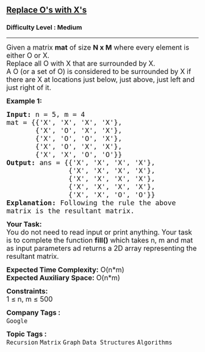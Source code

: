 <h2><a href="https://practice.geeksforgeeks.org/problems/replace-os-with-xs0052/1?utm_source=youtube&utm_medium=collab_striver_ytdescription&utm_campaign=replace-os-with-xs">Replace O's with X's</a></h2><h3>Difficulty Level : Medium</h3><hr><div class="problems_problem_content__Xm_eO"><p><span style="font-size:18px">Given a matrix <strong>mat</strong> of size <strong>N x M</strong> where every element is either O or X.<br>
Replace all O with X that are surrounded by X.<br>
A O (or a set of O) is considered to be surrounded by X if there are X at locations just below, just above, just left and just right of it.</span></p>

<p><strong><span style="font-size:18px">Example 1:</span></strong></p>

<pre><span style="font-size:18px"><strong>Input:</strong> n = 5, m = 4
mat = {{'X', 'X', 'X', 'X'}, 
&nbsp;      {'X', 'O', 'X', 'X'}, 
&nbsp;      {'X', 'O', 'O', 'X'}, 
&nbsp;      {'X', 'O', 'X', 'X'}, 
&nbsp;      {'X', 'X', 'O', 'O'}}
<strong>Output:</strong> ans = {{'X', 'X', 'X', 'X'}, 
&nbsp;              {'X', 'X', 'X', 'X'}, 
&nbsp;              {'X', 'X', 'X', 'X'}, 
&nbsp;              {'X', 'X', 'X', 'X'}, 
&nbsp;              {'X', 'X', 'O', 'O'}}
<strong>Explanation:</strong> Following the rule the above 
matrix is the resultant matrix. </span>
</pre>

<p><span style="font-size:18px"><strong>Your Task:</strong><br>
You do not need to read input or print anything. Your task is to complete the function <strong>fill()</strong> which takes n, m and mat as input parameters ad returns a 2D array representing the resultant matrix.</span></p>

<p><span style="font-size:18px"><strong>Expected Time Complexity:</strong> O(n*m)<br>
<strong>Expected Auxiliary Space:</strong> O(n*m)</span></p>

<p><span style="font-size:18px"><strong>Constraints:</strong><br>
1 ≤ n, m ≤ 500</span></p>
</div><p><span style=font-size:18px><strong>Company Tags : </strong><br><code>Google</code>&nbsp;<br><p><span style=font-size:18px><strong>Topic Tags : </strong><br><code>Recursion</code>&nbsp;<code>Matrix</code>&nbsp;<code>Graph</code>&nbsp;<code>Data Structures</code>&nbsp;<code>Algorithms</code>&nbsp;